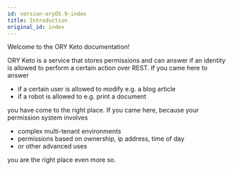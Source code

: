 ```yaml
---
id: version-oryOS.9-index
title: Introduction
original_id: index
---
```


Welcome to the ORY Keto documentation!

ORY Keto is a service that stores permissions and can answer if an identity is allowed to perform a certain action over
REST. If you came here to answer

* if a certain user is allowed to modify e.g. a blog article
* if a robot is allowed to e.g. print a document

you have come to the right place. If you came here, because your permission system involves

* complex multi-tenant environments
* permissions based on ownership, ip address, time of day
* or other advanced uses

you are the right place even more so.
